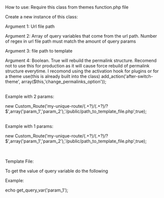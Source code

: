 How to use:
Require this class from themes function.php file<br>


Create a new instance of this class:<br>


  Argument 1: Url file path <br>
  
Argument 2: Array of query variables that come from the url path. Number of regex in url file path must match the amount of query params<br>

Argument 3: file path to template<br>

Argument 4: Boolean. True will rebuild the permalink structure. Recomend not to use this for production as it will cause force rebuild of permalink structure everytime. 
            I recomond using the activation hook for plugins or for a theme use(this is already built into the class)
            add_action('after-switch-theme', array($this,'change_permalinks_option'));
            
 <br>
Example with 2 params:<br>

new Custom_Route('my-unique-route/(.+?)/(.+?)/?$',array('param_1','param_2'),'/public/path_to_template_file.php',true);

 <br>
Example with 1 params:<br>

new Custom_Route('my-unique-route/(.+?)/(.+?)/?$',array('param_1','param_2'),'/public/path_to_template_file.php',true);

 <br>
 


 <br> 
Template File:<br>

To get the value of query variable do the following<br>

Example:<br>

echo get_query_var('param_1');<br>
  
